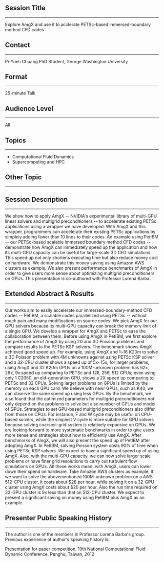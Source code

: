 ## Session Title
------------------------

Explore AmgX and use it to acclerate PETSc-based immersed-boundary method CFD codes

## Contact
------------------------

Pi-Yueh Chuang
PhD Student, George Washington University

## Format
------------------------

25-minute Talk

## Audience Level
------------------------

All

## Topics
------------------------

* Computational Fluid Dynamics
* Supercomputing and HPC

## Other Topic
------------------------

## Session Description
------------------------

We show how to apply AmgX -- NVIDIA's experimental library of multi-GPU linear solvers and multigrid preconditioners -- to accelerate existing PETSc applications using a wrapper we have developed. With AmgX and this wrapper, programmers can accelerate their existing PETSc applications by simplely adding fewer than 10 lines to their codes. An example using PetIBM -- our PETSc-based scalable immersed boundary method CFD codes -- demonstrate how AmgX can immediately speed up the application and how its multi-GPU capacity can be useful for large-scale 3D CFD simulations. This speed up not only shortens executing time but also reduce money cost on hardware. We demonstrate this money saving using Amazon AWS clusters as example. We also present performance benchmarks of AmgX in order to give users more sense about optimizing multigrid preconditioners on GPUs. This presentation is co-authored with Professor Lorena Barba.

## Extended Abstract & Results
------------------------

Our works aim to easily accelerate our immersed-boundary-method CFD codes -- PetIBM, a scalable codes parallelized using PETSc -- without much pain and many modifications on source codes. We pick AmgX for our GPU solvers because its multi-GPU capacity can break the memory limit of a single GPU. We develop a wrapper for AmgX and PETSc to ease the collaboration between them. Before using AmgX in PetIBM, we first explore the performance of AmgX by using 2D and 3D Poisson problems and compare results to the PETSc KSP solvers. The benchmark shows AmgX achieved good speed up. For example, using AmgX and 1~16 K20m to solve a 3D Poisson problem with 4M unknowns against using PETSc KSP solver and a 32-CPU cluster shows a speed up of 5x~15x; for larger problems, using AmgX and 32 K20m GPUs on a 100M-unknown problem has 62x, 26x, 9x speed up comparing to PETSc and 128, 256, 512 CPUs; even using only 1 C2050, an old-generation GPU, shows a 2X speed up comparing to PETSc and 32 CPUs. Solving larger problems on GPUs is limited by the memory on each GPU card. We believe with newr GPUs, such as K40, we can observe the same speed up using less GPUs.  By the benchmark, we also found that the optimized parameters for multigrid preconditioners not only depend on the problems to solve but also number of GPUs and model of GPUs. Strategies to set GPU-based multigrid preconditioners also differ from those on CPUs. For instance, F and W cycle may be useful on CPU-based solvers, while the simplest V cycle is more suitable for GPU solvers because solving coarsest-grid system is relatively expansive on GPUs. We are looking forward to more systematic benchmarks in order to give users more sense and strategies about how to efficiently use AmgX. After benchmarks of AmgX, we will also present the speed up of PetIBM after adopting AmgX. In PetIBM, solving Poisson system costs 90% of time when using PETSc KSP solvers. We expect to have a significant speed up of using AmgX. Also, with the multi-GPU capacity, we can now solve larger scale problems or have finer grid resolutions to carry out turbulent flow simulations on GPUs. All these works mean, with AmgX, users can lower down their spend on hardware. Take Amazon AWS clusters as example, if we want to solve the abovementioned 100M-unknown problem on a AWS 512-CPU cluster, it costs about $28 per hour, while solving it on a 32-GPU cluster using AmgX costs about $20 per hour. Also the run time required on 32-GPU cluster is 9x less than that on 512-CPU cluster. We expect to present a significant saving on money using PetIBM plus AmgX as an example.

## Presenter Public Speaking History
------------------------
The author is one of the members in Professor Lorena Barba's group. Previous experience of author's speaking history is:

Presentation for paper competition, 19th National Computational Fluid Dynamic Conference, Penghu, Taiwan, 2012


